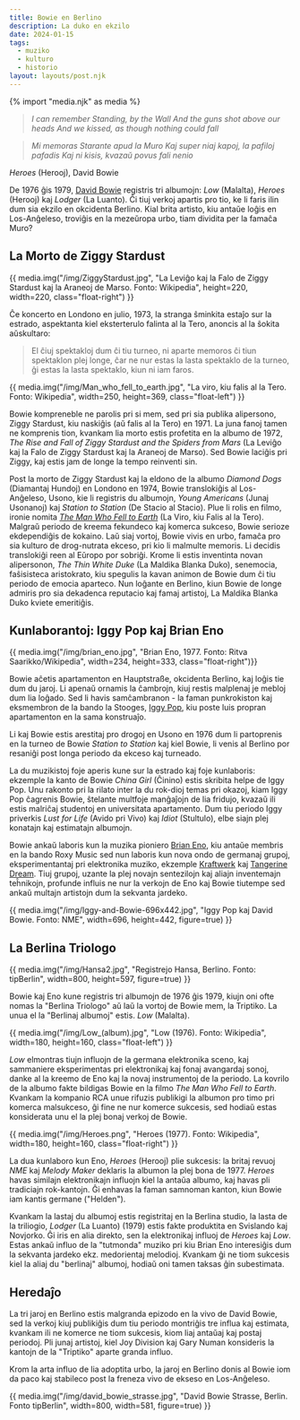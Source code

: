 ```yaml
---
title: Bowie en Berlino
description: La duko en ekzilo
date: 2024-01-15
tags:
  - muziko
  - kulturo
  - historio
layout: layouts/post.njk
---
```

{% import "media.njk" as media %}

> _I can remember
> Standing, by the Wall
> And the guns shot above our heads
> And we kissed, as though nothing could fall_

> _Mi memoras
> Starante apud la Muro
> Kaj super niaj kapoj, la pafiloj pafadis
> Kaj ni kisis, kvazaŭ povus fali nenio_

_Heroes_ (Herooj), David Bowie

De 1976 ĝis 1979, [David Bowie](https://eo.wikipedia.org/wiki/David_Bowie) registris tri albumojn: _Low_ (Malalta), _Heroes_ (Herooj) kaj _Lodger_ (La Luanto). Ĉi tiuj verkoj apartis pro tio, ke li faris ilin dum sia ekzilo en okcidenta Berlino. Kial brita artisto, kiu antaŭe loĝis en Los-Anĝeleso, troviĝis en la mezeŭropa urbo, tiam dividita per la famaĉa Muro?


## La Morto de Ziggy Stardust

{{ media.img("/img/ZiggyStardust.jpg", "La Leviĝo kaj la Falo de Ziggy Stardust kaj la Araneoj de Marso. Fonto: Wikipedia", height=220, width=220, class="float-right") }}

Ĉe koncerto en Londono en julio, 1973, la stranga ŝminkita estaĵo sur la estrado, aspektanta kiel eksterterulo falinta al la Tero, anoncis al la ŝokita aŭskultaro:

> El ĉiuj spektakloj dum ĉi tiu turneo, ni aparte memoros ĉi tiun spektaklon plej longe, ĉar ne nur estas la lasta spektaklo de la turneo, ĝi estas la lasta spektaklo, kiun ni iam faros.

{{ media.img("/img/Man_who_fell_to_earth.jpg", "La viro, kiu falis al la Tero. Fonto: Wikipedia", width=250, height=369, class="float-left") }}

Bowie kompreneble ne parolis pri si mem, sed pri sia publika alipersono, Ziggy Stardust, kiu naskiĝis (aŭ falis al la Tero) en 1971. La juna fanoj tamen ne komprenis tion, kvankam lia morto estis profetita en la albumo de 1972, _The Rise and Fall of Ziggy Stardust and the Spiders from Mars_ (La Leviĝo kaj la Falo de Ziggy Stardust kaj la Araneoj de Marso). Sed Bowie laciĝis pri Ziggy, kaj estis jam de longe la tempo reinventi sin.


Post la morto de Ziggy Stardust kaj la eldono de la albumo _Diamond Dogs_ (Diamantaj Hundoj) en Londono en 1974, Bowie translokiĝis al Los-Anĝeleso, Usono, kie li registris du albumojn, _Young Americans_ (Junaj Usonanoj) kaj _Station to Station_ (De Stacio al Stacio). Plue li rolis en filmo, ironie nomita _[The Man Who Fell to Earth](https://en.wikipedia.org/wiki/The_Man_Who_Fell_to_Earth)_ (La Viro, kiu Falis al la Tero). Malgraŭ periodo de kreema fekundeco kaj komerca sukceso, Bowie serioze ekdependiĝis de kokaino. Laŭ siaj vortoj, Bowie vivis en urbo, famaĉa pro sia kulturo de drog-nutrata ekceso, pri kio li malmulte memoris. Li decidis translokiĝi reen al Eŭropo por sobriĝi. Krome li estis inventinta novan alipersonon, _The Thin White Duke_ (La Maldika Blanka Duko), senemocia, faŝisisteca aristokrato, kiu spegulis la kavan animon de Bowie dum ĉi tiu periodo de emocia aparteco. Nun loĝante en Berlino, kiun Bowie de longe admiris pro sia dekadenca reputacio kaj famaj artistoj, La Maldika Blanka Duko kviete emeritiĝis.

## Kunlaborantoj: Iggy Pop kaj Brian Eno


{{ media.img("/img/brian_eno.jpg", "Brian Eno, 1977. Fonto: Ritva Saarikko/Wikipedia", width=234, height=333, class="float-right")}}

Bowie aĉetis apartamenton en Hauptstraße, okcidenta Berlino, kaj loĝis tie dum du jaroj. Li apenaŭ ornamis la ĉambrojn, kiuj restis malplenaj je mebloj dum lia loĝado. Sed li havis samĉambranon - la faman punkrokiston kaj eksmembron de la bando la Stooges, [Iggy Pop](https://eo.wikipedia.org/wiki/Iggy_Pop), kiu poste luis propran apartamenton en la sama konstruaĵo.

Li kaj Bowie estis arestitaj pro drogoj en Usono en 1976 dum li partoprenis en la turneo de Bowie _Station to Station_ kaj kiel Bowie, li venis al Berlino por resaniĝi post longa periodo da ekceso kaj turneado.

La du muzikistoj foje aperis kune sur la estrado kaj foje kunlaboris: ekzemple la kanto de Bowie _China Girl_ (Ĉinino) estis skribita helpe de Iggy Pop. Unu rakonto pri la rilato inter la du rok-dioj temas pri okazoj, kiam Iggy Pop ĉagrenis Bowie, ŝtelante multfoje manĝaĵojn de lia fridujo, kvazaŭ ili estis malriĉaj studentoj en universitata apartamento. Dum tiu periodo Iggy priverkis _Lust for Life_ (Avido pri Vivo) kaj _Idiot_ (Stultulo), elbe siajn plej konatajn kaj estimatajn albumojn.

Bowie ankaŭ laboris kun la muzika pioniero [Brian Eno](https://eo.wikipedia.org/wiki/Brian_Eno), kiu antaŭe membris en la bando Roxy Music sed nun laboris kun nova ondo de germanaj grupoj, eksperimentantaj pri elektronika muziko, ekzemple [Kraftwerk](https://eo.wikipedia.org/wiki/Kraftwerk) kaj [Tangerine Dream](https://eo.wikipedia.org/wiki/Tangerine_Dream). Tiuj grupoj, uzante la plej novajn sentezilojn kaj aliajn inventemajn teĥnikojn, profunde influis ne nur la verkojn de Eno kaj Bowie tiutempe sed ankaŭ multajn artistojn dum la sekvanta jardeko.


{{ media.img("/img/Iggy-and-Bowie-696x442.jpg", "Iggy Pop kaj David Bowie. Fonto: NME", width=696, height=442, figure=true) }}

## La Berlina Triologo

{{ media.img("/img/Hansa2.jpg", "Registrejo Hansa, Berlino. Fonto: tipBerlin", width=800, height=597, figure=true) }}

Bowie kaj Eno kune registris tri albumojn de 1976 ĝis 1979, kiujn oni ofte nomas la "Berlina Triologo" aŭ laŭ la vortoj de Bowie mem, la Triptiko. La unua el la "Berlinaj albumoj" estis. _Low_ (Malalta).

{{ media.img("/img/Low_(album).jpg", "Low (1976). Fonto: Wikipedia", width=180, height=160, class="float-left") }}

_Low_ elmontras tiujn influojn de la germana elektronika sceno, kaj sammaniere eksperimentas pri elektronikaj kaj fonaj avangardaj sonoj, danke al la kreemo de Eno kaj la novaj instrumentoj de la periodo. La kovrilo de la albumo fakte bildigas Bowie en la filmo _The Man Who Fell to Earth_. Kvankam la kompanio RCA unue rifuzis publikigi la albumon pro timo pri komerca malsukceso, ĝi fine ne nur komerce sukcesis, sed hodiaŭ estas konsiderata unu el la plej bonaj verkoj de Bowie.

{{ media.img("/img/Heroes.png", "Heroes (1977). Fonto: Wikipedia", width=180, height=160, class="float-right") }}

La dua kunlaboro kun Eno, _Heroes_ (Herooj) plie sukcesis: la britaj revuoj _NME_ kaj _Melody Maker_ deklaris la albumon la plej bona de 1977. _Heroes_ havas similajn elektronikajn influojn kiel la antaŭa albumo, kaj havas pli tradiciajn rok-kantojn. Ĝi enhavas la faman samnoman kanton, kiun Bowie iam kantis germane ("Helden").

Kvankam la lastaj du albumoj estis registritaj en la Berlina studio, la lasta de la triliogio, _Lodger_ (La Luanto) (1979) estis fakte produktita en Svislando kaj Novjorko. Ĝi iris en alia direkto, sen la elektronikaj influoj de _Heroes_ kaj _Low_. Estas ankaŭ influo de la "tutmonda" muziko pri kiu Brian Eno interesiĝis dum la sekvanta jardeko ekz. medorientaj melodioj. Kvankam ĝi ne tiom sukcesis kiel la aliaj du "berlinaj" albumoj, hodiaŭ oni tamen taksas ĝin subestimata.

## Heredaĵo

La tri jaroj en Berlino estis malgranda epizodo en la vivo de David Bowie, sed la verkoj kiuj publikiĝis dum tiu periodo montriĝis tre influa kaj estimata, kvankam ili ne komerce ne tiom sukcesis, kiom liaj antaŭaj kaj postaj periodoj. Pli junaj artistoj, kiel Joy Division kaj Gary Numan konsideris la kantojn de la "Triptiko" aparte granda influo.

Krom la arta influo de lia adoptita urbo, la jaroj en Berlino donis al Bowie iom da paco kaj stabileco post la freneza vivo de ekseso en Los-Anĝeleso.

{{ media.img("/img/david_bowie_strasse.jpg", "David Bowie Strasse, Berlin. Fonto tipBerlin", width=800, width=581, figure=true) }}





